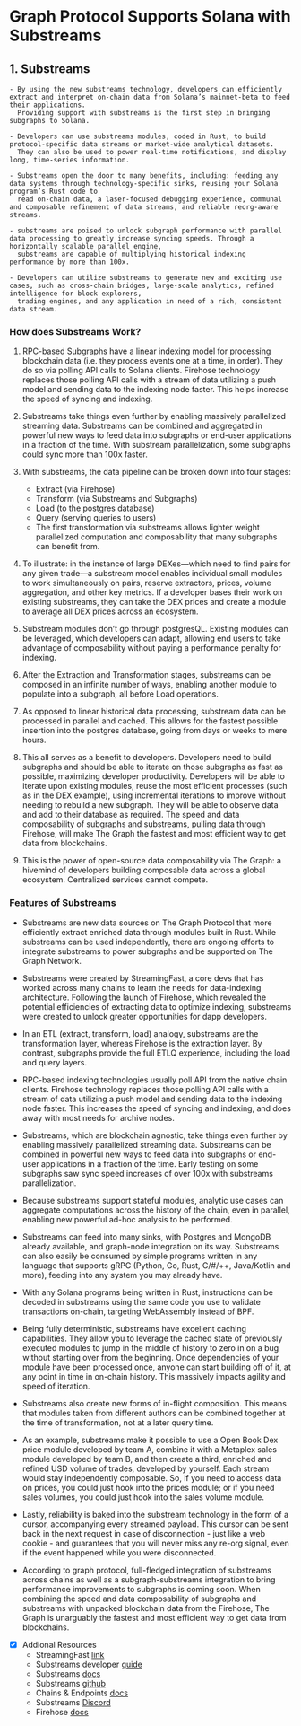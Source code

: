 # Graph Protocol Supports Solana with Substreams

## 1. Substreams

    - By using the new substreams technology, developers can efficiently extract and interpret on-chain data from Solana’s mainnet-beta to feed their applications. 
      Providing support with substreams is the first step in bringing subgraphs to Solana.
      
    - Developers can use substreams modules, coded in Rust, to build protocol-specific data streams or market-wide analytical datasets. 
      They can also be used to power real-time notifications, and display long, time-series information. 
      
    - Substreams open the door to many benefits, including: feeding any data systems through technology-specific sinks, reusing your Solana program’s Rust code to 
      read on-chain data, a laser-focused debugging experience, communal and composable refinement of data streams, and reliable reorg-aware streams.
      
    - substreams are poised to unlock subgraph performance with parallel data processing to greatly increase syncing speeds. Through a horizontally scalable parallel engine, 
      substreams are capable of multiplying historical indexing performance by more than 100x.
      
    - Developers can utilize substreams to generate new and exciting use cases, such as cross-chain bridges, large-scale analytics, refined intelligence for block explorers, 
      trading engines, and any application in need of a rich, consistent data stream.
    
### How does Substreams Work?

1. RPC-based Subgraphs have a linear indexing model for processing blockchain data (i.e. they process events one at a time, in order). They do so via polling API calls to Solana clients. Firehose technology replaces those polling API calls with a stream of data utilizing a push model and sending data to the indexing node faster. This helps increase the speed of syncing and indexing.

2. Substreams take things even further by enabling massively parallelized streaming data. Substreams can be combined and aggregated in powerful new ways to feed data into subgraphs or end-user applications in a fraction of the time. With substream parallelization, some subgraphs could sync more than 100x faster.

3. With substreams, the data pipeline can be broken down into four stages:

    - Extract (via Firehose)
    - Transform (via Substreams and Subgraphs)
    - Load (to the postgres database)
    - Query (serving queries to users)
    - The first transformation via substreams allows lighter weight parallelized computation and composability that many subgraphs can benefit from.

4. To illustrate: in the instance of large DEXes—which need to find pairs for any given trade—a substream model enables individual small modules to work simultaneously on pairs, reserve extractors, prices, volume aggregation, and other key metrics. If a developer bases their work on existing substreams, they can take the DEX prices and create a module to average all DEX prices across an ecosystem.

5. Substream modules don’t go through postgresQL. Existing modules can be leveraged, which developers can adapt, allowing end users to take advantage of composability without paying a performance penalty for indexing.

6. After the Extraction and Transformation stages, substreams can be composed in an infinite number of ways, enabling another module to populate into a subgraph, all before Load operations.

7. As opposed to linear historical data processing, substream data can be processed in parallel and cached. This allows for the fastest possible insertion into the postgres database, going from days or weeks to mere hours.

8. This all serves as a benefit to developers. Developers need to build subgraphs and should be able to iterate on those subgraphs as fast as possible, maximizing developer productivity. Developers will be able to iterate upon existing modules, reuse the most efficient processes (such as in the DEX example), using incremental iterations to improve without needing to rebuild a new subgraph. They will be able to observe data and add to their database as required. The speed and data composability of subgraphs and substreams, pulling data through Firehose, will make The Graph the fastest and most efficient way to get data from blockchains.

9. This is the power of open-source data composability via The Graph: a hivemind of developers building composable data across a global ecosystem. Centralized services cannot compete.

### Features of Substreams

* Substreams are new data sources on The Graph Protocol that more efficiently extract enriched data through modules built in Rust. While substreams can be used independently, there are ongoing efforts to integrate substreams to power subgraphs and be supported on The Graph Network.

* Substreams were created by StreamingFast, a core devs that has worked across many chains to learn the needs for data-indexing architecture. Following the launch of Firehose, which revealed the potential efficiencies of extracting data to optimize indexing, substreams were created to unlock greater opportunities for dapp developers.

* In an ETL (extract, transform, load) analogy, substreams are the transformation layer, whereas Firehose is the extraction layer. By contrast, subgraphs provide the full ETLQ experience, including the load and query layers.

* RPC-based indexing technologies usually poll API from the native chain clients. Firehose technology replaces those polling API calls with a stream of data utilizing a push model and sending data to the indexing node faster. This increases the speed of syncing and indexing, and does away with most needs for archive nodes.

* Substreams, which are blockchain agnostic, take things even further by enabling massively parallelized streaming data. Substreams can be combined in powerful new ways to feed data into subgraphs or end-user applications in a fraction of the time. Early testing on some subgraphs saw sync speed increases of over 100x with substreams parallelization.

* Because substreams support stateful modules, analytic use cases can aggregate computations across the history of the chain, even in parallel, enabling new powerful ad-hoc analysis to be performed.

* Substreams can feed into many sinks, with Postgres and MongoDB already available, and graph-node integration on its way. Substreams can also easily be consumed by simple programs written in any language that supports gRPC (Python, Go, Rust, C/#/++, Java/Kotlin and more), feeding into any system you may already have.

* With any Solana programs being written in Rust, instructions can be decoded in substreams using the same code you use to validate transactions on-chain, targeting WebAssembly instead of BPF.

* Being fully deterministic, substreams have excellent caching capabilities. They allow you to leverage the cached state of previously executed modules to jump in the middle of history to zero in on a bug without starting over from the beginning. Once dependencies of your module have been processed once, anyone can start building off of it, at any point in time in on-chain history. This massively impacts agility and speed of iteration.

* Substreams also create new forms of in-flight composition. This means that modules taken from different authors can be combined together at the time of transformation, not at a later query time.

* As an example, substreams make it possible to use a Open Book Dex price module developed by team A, combine it with a Metaplex sales module developed by team B, and then create a third, enriched and refined USD volume of trades, developed by yourself. Each stream would stay independently composable. So, if you need to access data on prices, you could just hook into the prices module; or if you need sales volumes, you could just hook into the sales volume module.

* Lastly, reliability is baked into the substream technology in the form of a cursor, accompanying every streamed payload. This cursor can be sent back in the next request in case of disconnection - just like a web cookie - and guarantees that you will never miss any re-org signal, even if the event happened while you were disconnected.

* According to graph protocol, full-fledged integration of substreams across chains as well as a subgraph-substreams integration to bring performance improvements to subgraphs is coming soon. When combining the speed and data composability of subgraphs and substreams with unpacked blockchain data from the Firehose, The Graph is unarguably the fastest and most efficient way to get data from blockchains.

- [x] Addional Resources
    - StreamingFast [link](https://www.streamingfast.io/)
    - Substreams developer [guide](https://substreams.streamingfast.io/developer-guide)
    - Substreams [docs](https://substreams.streamingfast.io/)
    - Substreams [github](https://github.com/streamingfast/substreams-rs)
    - Chains & Endpoints [docs](https://substreams.streamingfast.io/reference-and-specs/chains-and-endpoints)
    - Substreams [Discord](https://discord.gg/jZwqxJAvRs)
    - Firehose [docs](https://firehose.streamingfast.io/)

